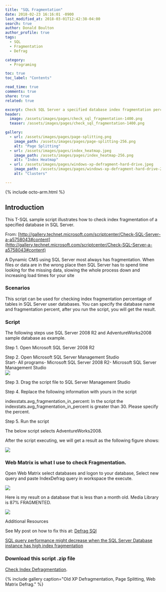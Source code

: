 ```yaml
---
title: "SQL Fragmentation"
date: 2018-02-23 16:16:01 -0900
last_modified_at: 2018-03-01T12:42:38-04:00
search: true
author: Donald Boulton
author_profile: true
tags:
  - SQL
  - Fragmentation
  - Defrag

category:
  - Programing

toc: true
toc_label: "Contents"

read_time: true
comments: true
share: true
related: true

excerpt: Check SQL Server a specified database index fragmentation percentage (SQL)
header:
  image: /assets/images/pages/check_sql_fragmentation-1400.png
  teaser: /assets/images/pages/check_sql_fragmentation-1400.png

gallery:
  - url: /assets/images/pages/page-splitting.png
    image_path: /assets/images/pages/page-splitting-256.png
    alt: "Page Splitting"
  - url: /assets/images/pages/index_heatmap.jpeg
    image_path: /assets/images/pages/index_heatmap-256.png
    alt: "Index Heatmap"
  - url: /assets/images/pages/windows-xp-defragment-hard-drive.jpeg
    image_path: /assets/images/pages/windows-xp-defragment-hard-drive-256.jpeg
    alt: "Clusters"

---
```


{% include octo-arm.html %}

## Introduction

This T-SQL sample script illustrates how to check index fragmentation of a specified database in SQL Server.


From: [http://gallery.technet.microsoft.com/scriptcenter/Check-SQL-Server-a-a5758043#content](http://gallery.technet.microsoft.com/scriptcenter/Check-SQL-Server-a-a5758043#content)

A Dynamic CMS using SQL Server most always has fragmentation. When files or data are in the wrong place then SQL Server has to spend time looking for the missing data, slowing the whole process down and increasing load times for your site

### Scenarios

This script can be used for checking index fragmentation percentage of tables in SQL Server user databases. You can specify the database name and fragmentation percent, after you run the script, you will get the result.

### Script

The following steps use SQL Server 2008 R2 and AdventureWorks2008 sample database as example.

Step 1\. Open Microsoft SQL Server 2008 R2

Step 2\. Open Microsoft SQL Server Management Studio  
Start- All programs- Microsoft SQL Server 2008 R2- Microsoft SQL Server Management Studio  
<img class="text-left" src="https://donaldboulton.github.io/DWB/assets/images/pages/sql_management.png" />

Step 3\. Drag the script file to SQL Server Management Studio

Step 4\. Replace the following information with yours in the script

indexstats.avg_fragmentation_in_percent: In the script the  indexstats.avg_fragmentation_in_percent is greater than 30\. Please specify the percent.

Step 5\. Run the script

The below script selects AdventureWorks2008. 

After the script executing, we will get a result as the following figure shows:

<img class="text-left" src="/DWB/assets/images/pages/script-results.jpg" />

### Web Matrix is what I use to check Fragmentation.

Open Web Matrix select databases and logon to your database, Select new query and paste IndexDefrag query in workspace the execute.

<img class="text-left" src="/DWB/assets/images/pages/IndexFragmentation_WebMatrix.png" />

Here is my result on a database that is less than a month old. Media Library is 87% FRAGMENTED.

<img class="text-left" src="/DWB/assets/images/pages/IndexFragmentation_WebMatrix_Script_Results.png" />

Additional Resources

See My post on how to fix this at: [Defrag SQl](https://donaldboulton.gihub.io/DWB/Defrag-SQL)

[SQL query performance might decrease when the SQL Server Database instance has high index fragmentation](http://support.microsoft.com/kb/2755960)

### Download this script .zip file 
[Check Index Defragmentation](https://drive.google.com/open?id=1_BAytAHtcqp23dw-mOFSRjiIRzqPjmnX).

{% include gallery caption="Old XP Defragmentation, Page Splitting, Web Matrix Defrag." %}
